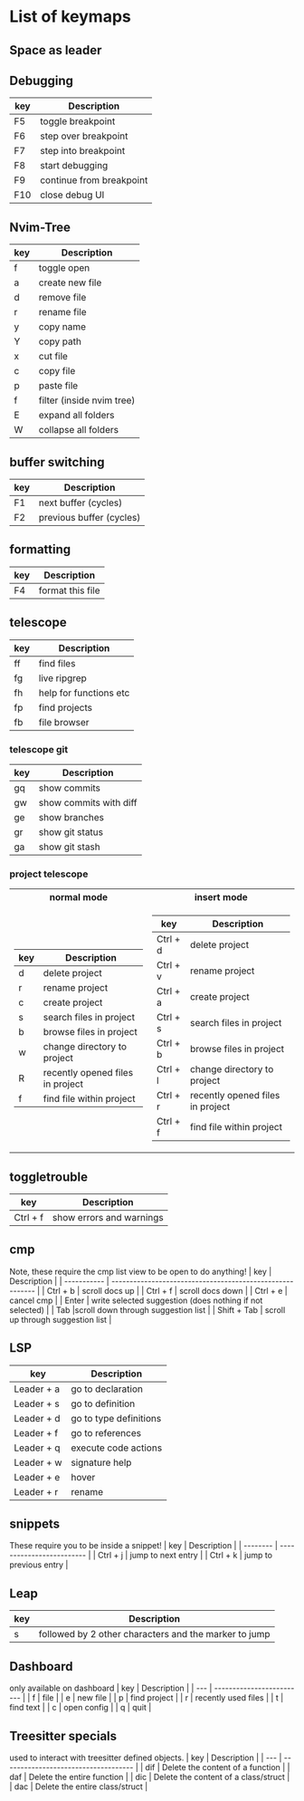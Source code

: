 # List of keymaps

## Space as leader

## Debugging
| key | Description               |
| --- | ------------------------- |
| F5  | toggle breakpoint         |
| F6  | step over breakpoint      |
| F7  | step into breakpoint      |
| F8  | start debugging           |
| F9  | continue from breakpoint  |
| F10 | close debug UI            |

## Nvim-Tree
| key | Description               |
| --- | ------------------------- |
| f   |toggle open                |
| a   |create new file            |
| d   |remove file                |
| r   |rename file                |
| y   |copy name                  |
| Y   |copy path                  |
| x   |cut file                   |
| c   |copy file                  |
| p   |paste file                 |
| f   |filter (inside nvim tree)  |
| E   |expand all folders         |
| W   |collapse all folders       |

## buffer switching
| key | Description               |
| --- | ------------------------- |
| F1  | next buffer (cycles)      |
| F2  | previous buffer (cycles)  |

## formatting
| key | Description               |
| --- | ------------------------- |
| F4  | format this file          |

## telescope
| key | Description               |
| --- | ------------------------- |
| ff  | find files                |
| fg  | live ripgrep              |
| fh  | help for functions etc    |
| fp  | find projects             |
| fb  | file browser              |

### telescope git
| key        | Description               |
| ---------- | ------------------------- |
| <leader>gq | show commits              |
| <leader>gw | show commits with diff    |
| <leader>ge | show branches             | 
| <leader>gr | show git status           |
| <leader>ga | show git stash            | 

### project telescope
<table> <tr> <th> normal mode </th> <th> insert mode </th></tr>
<tr> <td>

| key | Description                       |
| --- | --------------------------------- |
|  d  | delete project                    |
|  r  | rename project                    |
|  c  | create project                    |
|  s  | search files in project           |
|  b  | browse files in project           |
|  w  | change directory to project       |
|  R  | recently opened files in project  |
|  f  | find file within project          |
</td> <td>

| key      | Description                       |
| -------- | --------------------------------- |
| Ctrl + d | delete project                    |
| Ctrl + v | rename project                    |
| Ctrl + a | create project                    |
| Ctrl + s | search files in project           |
| Ctrl + b | browse files in project           |
| Ctrl + l | change directory to project       |
| Ctrl + r | recently opened files in project  |
| Ctrl + f | find file within project          |

</td> </tr> </table>


## toggletrouble
| key      | Description               |
| -------- | ------------------------- |
| Ctrl + f | show errors and warnings  |

## cmp
Note, these require the cmp list view to be open to do anything!
| key         | Description                                               |
| ----------- | --------------------------------------------------------- |
| Ctrl + b    | scroll docs up                                            |
| Ctrl + f    | scroll docs down                                          |
| Ctrl + e    | cancel cmp                                                |
| Enter       | write selected suggestion (does nothing if not selected)  |
| Tab         |scroll down through suggestion list                        |
| Shift + Tab | scroll up through suggestion list                         |

## LSP 
| key         |  Description           |
| ----------- | ---------------------- |
|  Leader + a | go to declaration      |
|  Leader + s | go to definition       |
|  Leader + d | go to type definitions |
|  Leader + f | go to references       |
|  Leader + q | execute code actions   |
|  Leader + w | signature help         |
|  Leader + e | hover                  |
|  Leader + r | rename                 |

## snippets
These require you to be inside a snippet!
| key      | Description               |
| -------- | ------------------------- |
| Ctrl + j | jump to next entry        |
| Ctrl + k | jump to previous entry    |

## Leap
| key      | Description                                            |
| -------- | ------------------------------------------------------ |
| s        | followed by 2 other characters and the marker to jump  |

## Dashboard
only available on dashboard
| key | Description               |
| --- | ------------------------- |
|  f  | file                      |
|  e  | new file                  |
|  p  | find project              |
|  r  | recently used files       |
|  t  | find text                 |
|  c  | open config               |
|  q  | quit                      |

## Treesitter specials
used to interact with treesitter defined objects.
| key | Description                          |
| --- | ------------------------------------ |
| dif | Delete the content of a function     |
| daf | Delete the entire function           |
| dic | Delete the content of a class/struct |
| dac | Delete the entire class/struct       |
